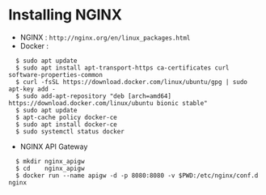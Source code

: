 # Installing NGINX
- NGINX  : `http://nginx.org/en/linux_packages.html`
- Docker : 
```
  $ sudo apt update
  $ sudo apt install apt-transport-https ca-certificates curl software-properties-common
  $ curl -fsSL https://download.docker.com/linux/ubuntu/gpg | sudo apt-key add -
  $ sudo add-apt-repository "deb [arch=amd64] https://download.docker.com/linux/ubuntu bionic stable"
  $ sudo apt update
  $ apt-cache policy docker-ce
  $ sudo apt install docker-ce
  $ sudo systemctl status docker
```
- NGINX API Gateway
```
  $ mkdir nginx_apigw
  $ cd    nginx_apigw
  $ docker run --name apigw -d -p 8080:8080 -v $PWD:/etc/nginx/conf.d nginx
```


